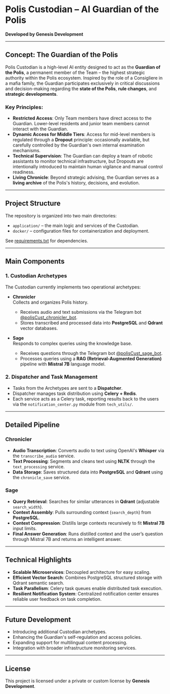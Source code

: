 # Polis Custodian – AI Guardian of the Polis

**Developed by Genesis Development**

---

## Concept: The Guardian of the Polis

Polis Custodian is a high-level AI entity designed to act as the **Guardian of the Polis**, a permanent member of the Team – the highest strategic authority within the Polis ecosystem. Inspired by the role of a Consigliere in a mafia family, the Guardian participates exclusively in critical discussions and decision-making regarding the **state of the Polis**, **rule changes**, and **strategic developments**.

### Key Principles:
- **Restricted Access**: Only Team members have direct access to the Guardian. Lower-level residents and junior team members cannot interact with the Guardian.
- **Dynamic Access for Middle Tiers**: Access for mid-level members is regulated through a **Dropout** principle: occasionally available, but carefully controlled by the Guardian's own internal examination mechanisms.
- **Technical Supervision**: The Guardian can deploy a team of robotic assistants to monitor technical infrastructure, but Dropouts are intentionally introduced to maintain human vigilance and manual control readiness.
- **Living Chronicle**: Beyond strategic advising, the Guardian serves as a **living archive** of the Polis's history, decisions, and evolution.

---

## Project Structure

The repository is organized into two main directories:

- `application/` – the main logic and services of the Custodian.
- `docker/` – configuration files for containerization and deployment.

See [requirements.txt](https://github.com/petrf99/polis_custodian/blob/master/docker/requirements.txt) for dependencies.

---

## Main Components

### 1. Custodian Archetypes

The Custodian currently implements two operational archetypes:

- **Chronicler**  
  Collects and organizes Polis history.  
  - Receives audio and text submissions via the Telegram bot [@polisCust_chronicler_bot](https://t.me/polisCust_chronicler_bot).
  - Stores transcribed and processed data into **PostgreSQL** and **Qdrant** vector databases.
  
- **Sage**  
  Responds to complex queries using the knowledge base.  
  - Receives questions through the Telegram bot [@polisCust_sage_bot](https://t.me/polisCust_sage_bot).
  - Processes queries using a **RAG (Retrieval-Augmented Generation)** pipeline with **Mistral 7B** language model.

### 2. Dispatcher and Task Management

- Tasks from the Archetypes are sent to a **Dispatcher**.
- Dispatcher manages task distribution using **Celery + Redis**.
- Each service acts as a Celery task, reporting results back to the users via the `notification_center.py` module from `tech_utils/`.

---

## Detailed Pipeline

### Chronicler

- **Audio Transcription**: Converts audio to text using OpenAI's **Whisper** via the `transcribe_audio` service.
- **Text Processing**: Segments and cleans text using **NLTK** through the `text_processing` service.
- **Data Storage**: Saves structured data into **PostgreSQL** and **Qdrant** using the `chronicle_save` service.

### Sage

- **Query Retrieval**: Searches for similar utterances in **Qdrant** (adjustable `search_width`).
- **Context Assembly**: Pulls surrounding context (`search_depth`) from **PostgreSQL**.
- **Context Compression**: Distills large contexts recursively to fit **Mistral 7B** input limits.
- **Final Answer Generation**: Runs distilled context and the user’s question through Mistral 7B and returns an intelligent answer.

---

## Technical Highlights

- **Scalable Microservices**: Decoupled architecture for easy scaling.
- **Efficient Vector Search**: Combines PostgreSQL structured storage with Qdrant semantic search.
- **Task Parallelism**: Celery task queues enable distributed task execution.
- **Resilient Notification System**: Centralized notification center ensures reliable user feedback on task completion.

---

## Future Development

- Introducing additional Custodian archetypes.
- Enhancing the Guardian's self-regulation and access policies.
- Expanding support for multilingual content processing.
- Integration with broader infrastructure monitoring services.

---

## License

This project is licensed under a private or custom license by **Genesis Development**.

